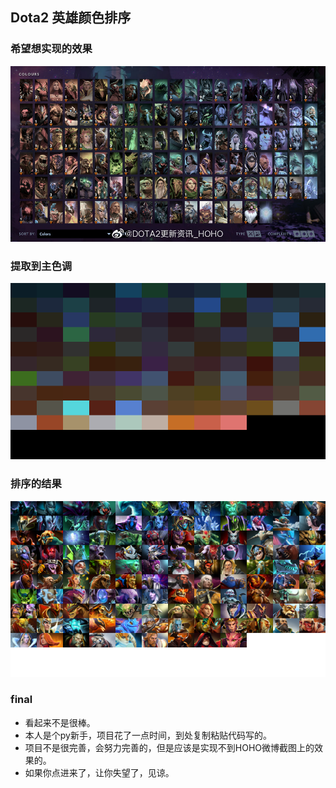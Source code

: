 ## Dota2 英雄颜色排序

### 希望想实现的效果

![heros_hoho](./heros_hoho.jpg)

### 提取到主色调

![colors_1565625306](./colors_1565625306.png)

### 排序的结果
![sort_heros1565625306](./sort_heros1565625306.png)

### final
- 看起来不是很棒。
- 本人是个py新手，项目花了一点时间，到处复制粘贴代码写的。
- 项目不是很完善，会努力完善的，但是应该是实现不到HOHO微博截图上的效果的。
- 如果你点进来了，让你失望了，见谅。
